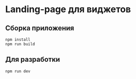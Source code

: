 # Landing-page для виджетов

## Сборка приложения 
~~~shell
npm install
npm run build
~~~

## Для разработки
~~~shell
npm run dev
~~~
